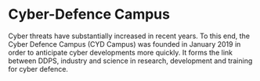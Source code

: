 # Cyber-Defence Campus

Cyber threats have substantially increased in recent years. To this end, the Cyber Defence Campus (CYD Campus) was founded in January 2019 in order to anticipate cyber developments more quickly. It forms the link between DDPS, industry and science in research, development and training for cyber defence.
